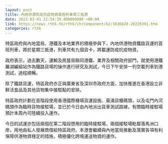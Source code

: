 ```yaml
---
layout: post
title: 內地供港防疫抗疫物資首班列車周三抵港
date: 2022-03-01 22:54:39.000000000 +08:00
link: https://news.rthk.hk/rthk/ch/component/k2/1636628-20220301.htm
categories: rthk
---
```


特區政府與內地當局、港鐵及本地業界的積極參與下，內地供港物資鐵路貨運的首班列車，將於星期三抵港，列車共有九個貨卡，將載運防疫抗疫物資。

政府表示，過去數天，運輸及房屋局聯同港鐵、業界及相關政府部門，就使用港鐵羅湖編組站作為鐵路貨場的操作進行研究及測試，今日下午安排一列空載列車到港測試，過程順暢。

除了鐵路貨運，特區政府亦正與廣東省及深圳市政府方面，加快推進在香港設立非鮮活食品及其他貨物集中接駁點的安排。

特區政府計劃在首階段使用香港國際機場貨運設施、葵涌貨櫃碼頭，以及屯門內河碼頭作為臨時貨物接駁場，並已於今日由內地派出貨車測試路線，有關臨時接駁場預計本周內可陸續投入運作。

今日的試運亦包括兩個在第二階段啓用的臨時接駁場，兩個接駁場毗鄰落馬洲口岸，用地由私人發展商借給特區政府。本港會繼續與內地當局推動及落實各項有利保障供港物資穩定的措施，積極優化跨境運送物資的運作。
